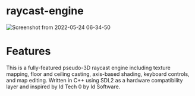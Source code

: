 # raycast-engine
![Screenshot from 2022-05-24 06-34-50](https://user-images.githubusercontent.com/61103027/170012421-0a859a8c-b6a4-48f8-a7b8-5e9996d864eb.png)
# Features
This is a fully-featured pseudo-3D raycast engine including texture mapping, floor and ceiling casting, axis-based shading, keyboard controls, and map editing. Written in C++ using SDL2 as a hardware compatibility layer and inspired by Id Tech 0 by Id Software.
